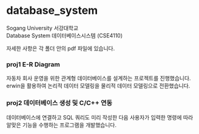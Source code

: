 # database_system
Sogang University 서강대학교  
Database System 데이터베이스시스템 (CSE4110)

자세한 사항은 각 폴더 안의 pdf 파일에 있습니다.

### proj1 E-R Diagram
자동차 회사 운영을 위한 관계형 데이터베이스를 설계하는 프로젝트를 진행했습니다. erwin을 활용하여 논리적 데이터 모델링을 물리적 데이터 모델링으로 전환했습니다.
### proj2 데이터베이스 생성 및 C/C++ 연동
데이터베이스에 연결하고 SQL 쿼리도 미리 작성한 다음 사용자가 입력한 명령에 따라 알맞은 기능을 수행하는 프로그램을 개발했습니다.
